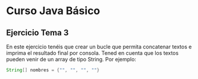 # Curso Java Básico

## Ejercicio Tema 3

En este ejercicio tenéis que crear un bucle que permita concatenar textos
e imprima el resultado final por consola.
Tened en cuenta que los textos pueden venir de un array de tipo String.
Por ejemplo:

```java
String[] nombres = {"", "", "", ""}
```
